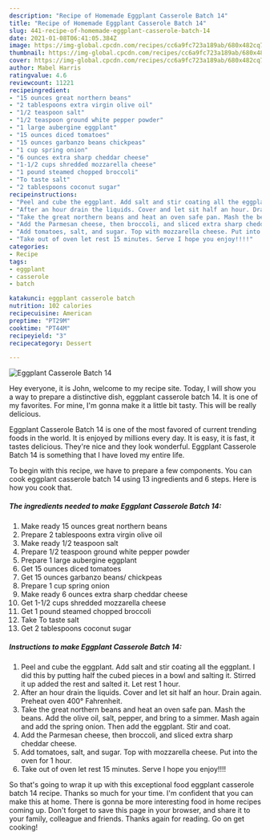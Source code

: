 ```yaml
---
description: "Recipe of Homemade Eggplant Casserole Batch 14"
title: "Recipe of Homemade Eggplant Casserole Batch 14"
slug: 441-recipe-of-homemade-eggplant-casserole-batch-14
date: 2021-01-08T06:41:05.384Z
image: https://img-global.cpcdn.com/recipes/cc6a9fc723a189ab/680x482cq70/eggplant-casserole-batch-14-recipe-main-photo.jpg
thumbnail: https://img-global.cpcdn.com/recipes/cc6a9fc723a189ab/680x482cq70/eggplant-casserole-batch-14-recipe-main-photo.jpg
cover: https://img-global.cpcdn.com/recipes/cc6a9fc723a189ab/680x482cq70/eggplant-casserole-batch-14-recipe-main-photo.jpg
author: Mabel Harris
ratingvalue: 4.6
reviewcount: 11221
recipeingredient:
- "15 ounces great northern beans"
- "2 tablespoons extra virgin olive oil"
- "1/2 teaspoon salt"
- "1/2 teaspoon ground white pepper powder"
- "1 large aubergine eggplant"
- "15 ounces diced tomatoes"
- "15 ounces garbanzo beans chickpeas"
- "1 cup spring onion"
- "6 ounces extra sharp cheddar cheese"
- "1-1/2 cups shredded mozzarella cheese"
- "1 pound steamed chopped broccoli"
- "To taste salt"
- "2 tablespoons coconut sugar"
recipeinstructions:
- "Peel and cube the eggplant. Add salt and stir coating all the eggplant. I did this by putting half the cubed pieces in a bowl and salting it. Stirred it up added the rest and salted it. Let rest 1 hour."
- "After an hour drain the liquids. Cover and let sit half an hour. Drain again. Preheat oven 400° Fahrenheit."
- "Take the great northern beans and heat an oven safe pan. Mash the beans. Add the olive oil, salt, pepper, and bring to a simmer. Mash again and add the spring onion. Then add the eggplant. Stir and coat."
- "Add the Parmesan cheese, then broccoli, and sliced extra sharp cheddar cheese."
- "Add tomatoes, salt, and sugar. Top with mozzarella cheese. Put into the oven for 1 hour."
- "Take out of oven let rest 15 minutes. Serve I hope you enjoy!!!!"
categories:
- Recipe
tags:
- eggplant
- casserole
- batch

katakunci: eggplant casserole batch 
nutrition: 102 calories
recipecuisine: American
preptime: "PT29M"
cooktime: "PT44M"
recipeyield: "3"
recipecategory: Dessert

---
```



![Eggplant Casserole Batch 14](https://img-global.cpcdn.com/recipes/cc6a9fc723a189ab/680x482cq70/eggplant-casserole-batch-14-recipe-main-photo.jpg)

Hey everyone, it is John, welcome to my recipe site. Today, I will show you a way to prepare a distinctive dish, eggplant casserole batch 14. It is one of my favorites. For mine, I'm gonna make it a little bit tasty. This will be really delicious.



Eggplant Casserole Batch 14 is one of the most favored of current trending foods in the world. It is enjoyed by millions every day. It is easy, it is fast, it tastes delicious. They're nice and they look wonderful. Eggplant Casserole Batch 14 is something that I have loved my entire life.


To begin with this recipe, we have to prepare a few components. You can cook eggplant casserole batch 14 using 13 ingredients and 6 steps. Here is how you cook that.

<!--inarticleads1-->

##### The ingredients needed to make Eggplant Casserole Batch 14:

1. Make ready 15 ounces great northern beans
1. Prepare 2 tablespoons extra virgin olive oil
1. Make ready 1/2 teaspoon salt
1. Prepare 1/2 teaspoon ground white pepper powder
1. Prepare 1 large aubergine eggplant
1. Get 15 ounces diced tomatoes
1. Get 15 ounces garbanzo beans/ chickpeas
1. Prepare 1 cup spring onion
1. Make ready 6 ounces extra sharp cheddar cheese
1. Get 1-1/2 cups shredded mozzarella cheese
1. Get 1 pound steamed chopped broccoli
1. Take To taste salt
1. Get 2 tablespoons coconut sugar




<!--inarticleads2-->

##### Instructions to make Eggplant Casserole Batch 14:

1. Peel and cube the eggplant. Add salt and stir coating all the eggplant. I did this by putting half the cubed pieces in a bowl and salting it. Stirred it up added the rest and salted it. Let rest 1 hour.
1. After an hour drain the liquids. Cover and let sit half an hour. Drain again. Preheat oven 400° Fahrenheit.
1. Take the great northern beans and heat an oven safe pan. Mash the beans. Add the olive oil, salt, pepper, and bring to a simmer. Mash again and add the spring onion. Then add the eggplant. Stir and coat.
1. Add the Parmesan cheese, then broccoli, and sliced extra sharp cheddar cheese.
1. Add tomatoes, salt, and sugar. Top with mozzarella cheese. Put into the oven for 1 hour.
1. Take out of oven let rest 15 minutes. Serve I hope you enjoy!!!!




So that's going to wrap it up with this exceptional food eggplant casserole batch 14 recipe. Thanks so much for your time. I'm confident that you can make this at home. There is gonna be more interesting food in home recipes coming up. Don't forget to save this page in your browser, and share it to your family, colleague and friends. Thanks again for reading. Go on get cooking!
